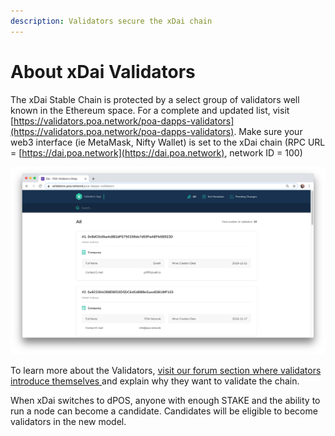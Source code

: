 ```yaml
---
description: Validators secure the xDai chain
---
```


# About xDai Validators

The xDai Stable Chain is protected by a select group of validators well known in the Ethereum space. For a complete and updated list, visit [https://validators.poa.network/poa-dapps-validators](https://validators.poa.network/poa-dapps-validators). Make sure your web3 interface \(ie MetaMask, Nifty Wallet\) is set to the xDai chain \(RPC URL = [https://dai.poa.network](https://dai.poa.network), network ID = 100\) 

![Current xDai Validators list ](../../.gitbook/assets/validators_1.png)

To learn more about the Validators, [visit our forum section where validators introduce themselves ](https://forum.poa.network/c/xdai-chain/validators-intro)and explain why they want to validate the chain.

When xDai switches to dPOS, anyone with enough STAKE and the ability to run a node can become a candidate. Candidates will be eligible to become validators in the new model.

